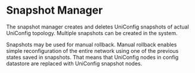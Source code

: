 Snapshot Manager
================

The snapshot manager creates and deletes UniConfig snapshots of actual
UniConfig topology. Multiple snapshots can be created in the system.

Snapshots may be used for manual rollback. Manual rollback enables
simple reconfiguration of the entire network using one of the previous
states saved in snapshots. That means that UniConfig nodes in config
datastore are replaced with UniConfig snapshot nodes.
